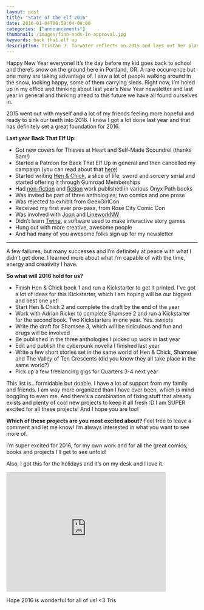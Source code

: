```yaml
---
layout: post
title: "State of the Elf 2016"
date: 2016-01-04T00:59:04-08:00
categories: ["announcements"]
thumbnail: /images/finn-nods-in-approval.jpg
keywords: back that elf up
description: Tristan J. Tarwater reflects on 2015 and lays out her plans for the coming year. Fantasy, sci-fi, novles, comics, and more!
---
```


Happy New Year everyone! It’s the day before my kid goes back to school and there’s snow on the ground here in Portland, OR. A rare occurrence but one many are taking advantage of. I saw a lot of people walking around in the snow, looking happy, some of them carrying sleds. Right now, I’m holed up in my office and thinking about last year’s New Year newsletter and last year in general and thinking ahead to this future we have all found ourselves in.

2015 went out with myself and a lot of my friends feeling more hopeful and ready to sink our teeth into 2016. I know I got a lot done last year and that has definitely set a great foundation for 2016.

**Last year Back That Elf Up:**

- Got new covers for Thieves at Heart and Self-Made Scoundrel (thanks Sam!)
- Started a Patreon for Back That Elf Up in general and then cancelled my campaign (you can read about that [here](http://backthatelfup.us5.list-manage.com/track/click?u=8ac42c027c15ee52a0e2644af&id=e3ba1fe707&e=602e761251))
- Started writing [Hen & Chick](http://backthatelfup.us5.list-manage.com/track/click?u=8ac42c027c15ee52a0e2644af&id=1ea7db734c&e=602e761251), a slice of life, sword and sorcery serial and started offering it through Gumroad Memberships
- Had [non-fiction](http://backthatelfup.us5.list-manage.com/track/click?u=8ac42c027c15ee52a0e2644af&id=783969c55b&e=602e761251) and [fiction](http://backthatelfup.us5.list-manage.com/track/click?u=8ac42c027c15ee52a0e2644af&id=933e1a1517&e=602e761251) work published in various Onyx Path books
- Was invited be part of three anthologies; two comics and one prose
- Was rejected to exhibit from GeekGirlCon
- Received my first ever pro-pass, from Rose City Comic Con
- Was involved with [Joon](http://backthatelfup.us5.list-manage.com/track/click?u=8ac42c027c15ee52a0e2644af&id=bcdadeef79&e=602e761251) and [LineworkNW](http://backthatelfup.us5.list-manage.com/track/click?u=8ac42c027c15ee52a0e2644af&id=c4458dcc98&e=602e761251)
- Didn’t learn [Twine](http://backthatelfup.us5.list-manage.com/track/click?u=8ac42c027c15ee52a0e2644af&id=2ab6f703ed&e=602e761251), a software used to make interactive story games
- Hung out with more creative, awesome people
- And had many of you awesome folks sign up for my newsletter

<hr>

A few failures, but many successes and I’m definitely at peace with what I didn’t get done. I learned more about what I’m capable of with the time, energy and creativity I have.

**So what will 2016 hold for us?**

- Finish Hen & Chick book 1 and run a Kickstarter to get it printed. I’ve got a lot of ideas for this Kickstarter, which I am hoping will be our biggest and best one yet!
- Start Hen & Chick 2 and complete the draft by the end of the year
- Work with Adrian Ricker to complete Shamsee 2 and run a Kickstarter for the second book. Two Kickstarters in one year. Yes. *sweats*
- Write the draft for Shamsee 3, which will be ridiculous and fun and drugs will be involved
- Be published in the three anthologies I picked up work in last year
- Edit and publish the cyberpunk novella I finished last year
- Write a few short stories set in the same world of Hen & Chick, Shamsee and The Valley of Ten Crescents (did you know they all take place in the same world?)
- Pick up a few freelancing gigs for Quarters 3-4 next year

This list is...formidable but doable. I have a lot of support from my family and friends. I am way more organized than I have ever been, which is mind boggling to even me. And there’s a combination of fixing stuff that already exists and plenty of cool new projects to keep it all fresh :D I am SUPER excited for all these projects! And I hope you are too!

**Which of these projects are you most excited about?** Feel free to leave a comment and let me know! I’m always interested in what you want to see more of.

I’m super excited for 2016, for my own work and for all the great comics, books and projects I’ll get to see unfold!

 
Also, I got this for the holidays and it’s on my desk and I love it.
<iframe width="420" height="315" src="https://www.youtube.com/embed/K4VElVt_Nxs" frameborder="0" allowfullscreen></iframe>

Hope 2016 is wonderful for all of us!
<3
Tris
